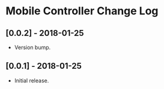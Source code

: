 
# Mobile Controller Change Log

## [0.0.2] - 2018-01-25

- Version bump.

## [0.0.1] - 2018-01-25

- Initial release.

